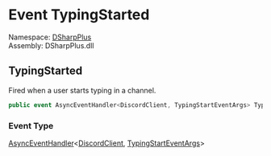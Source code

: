 # Event TypingStarted

Namespace: [DSharpPlus](DSharpPlus.md)  
Assembly: DSharpPlus.dll

## <a id="DSharpPlus_DiscordShardedClient_TypingStarted"></a>TypingStarted

Fired when a user starts typing in a channel.

```csharp
public event AsyncEventHandler<DiscordClient, TypingStartEventArgs> TypingStarted
```

### Event Type

[AsyncEventHandler](DSharpPlus.AsyncEvents.AsyncEventHandler\-2.md)<[DiscordClient](DSharpPlus.DiscordClient.md), [TypingStartEventArgs](DSharpPlus.EventArgs.TypingStartEventArgs.md)\>


